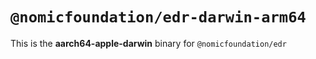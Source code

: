 # `@nomicfoundation/edr-darwin-arm64`

This is the **aarch64-apple-darwin** binary for `@nomicfoundation/edr`
